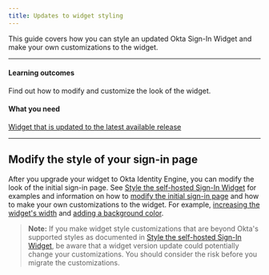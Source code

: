 ```yaml
---
title: Updates to widget styling
---
```


<ApiLifecycle access="ie" />

This guide covers how you can style an updated Okta Sign-In Widget and make your own customizations to the widget.

---

#### Learning outcomes

Find out how to modify and customize the look of the widget.

#### What you need

[Widget that is updated to the latest available release](/docs/guides/oie-upgrade-sign-in-widget/main/)

---

## Modify the style of your sign-in page

After you upgrade your widget to Okta Identity Engine, you can modify the look of the initial sign-in page. See [Style the self-hosted Sign-In Widget](/docs/guides/custom-widget/main/#style-the-self-hosted-sign-in-widget) for examples and information on how to [modify the initial sign-in page](/docs/guides/custom-widget/main/#initial-sign-in-page) and how to make your own customizations to the widget. For example, [increasing the widget's width](/docs/guides/custom-widget/main/#widget-positioning-width) and [adding a background color](/docs/guides/custom-widget/main/#background).

> **Note:** If you make widget style customizations that are beyond Okta's supported styles as documented in [Style the self-hosted Sign-In Widget](/docs/guides/custom-widget/main/#style-the-self-hosted-sign-in-widget), be aware that a widget version update could potentially change your customizations. You should consider the risk before you migrate the customizations.
